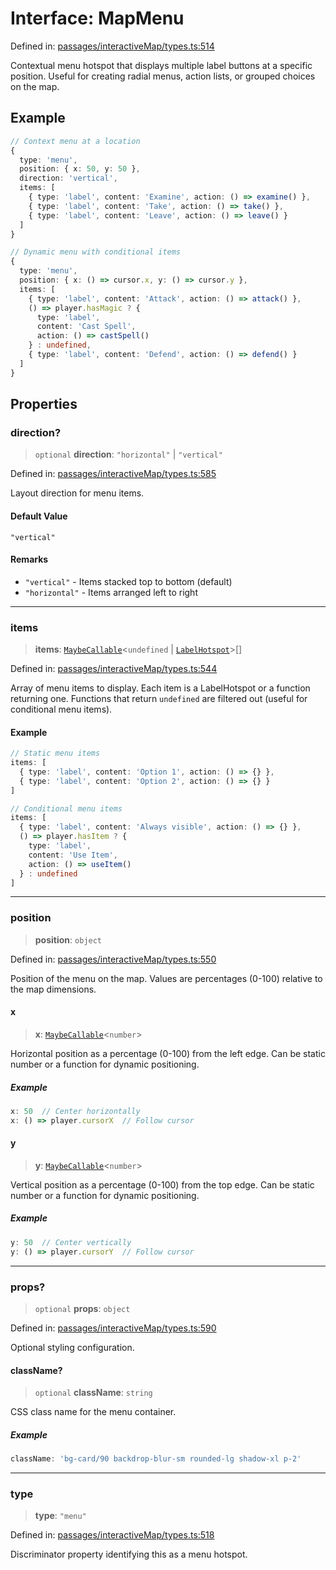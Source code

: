 # Interface: MapMenu

Defined in: [passages/interactiveMap/types.ts:514](https://github.com/laruss/react-text-game/blob/6b9098a8e439fedc8e81574fd40f3e2840d770e8/packages/core/src/passages/interactiveMap/types.ts#L514)

Contextual menu hotspot that displays multiple label buttons at a specific position.
Useful for creating radial menus, action lists, or grouped choices on the map.

## Example

```typescript
// Context menu at a location
{
  type: 'menu',
  position: { x: 50, y: 50 },
  direction: 'vertical',
  items: [
    { type: 'label', content: 'Examine', action: () => examine() },
    { type: 'label', content: 'Take', action: () => take() },
    { type: 'label', content: 'Leave', action: () => leave() }
  ]
}

// Dynamic menu with conditional items
{
  type: 'menu',
  position: { x: () => cursor.x, y: () => cursor.y },
  items: [
    { type: 'label', content: 'Attack', action: () => attack() },
    () => player.hasMagic ? {
      type: 'label',
      content: 'Cast Spell',
      action: () => castSpell()
    } : undefined,
    { type: 'label', content: 'Defend', action: () => defend() }
  ]
}
```

## Properties

### direction?

> `optional` **direction**: `"horizontal"` \| `"vertical"`

Defined in: [passages/interactiveMap/types.ts:585](https://github.com/laruss/react-text-game/blob/6b9098a8e439fedc8e81574fd40f3e2840d770e8/packages/core/src/passages/interactiveMap/types.ts#L585)

Layout direction for menu items.

#### Default Value

`"vertical"`

#### Remarks

- `"vertical"` - Items stacked top to bottom (default)
- `"horizontal"` - Items arranged left to right

***

### items

> **items**: [`MaybeCallable`](../type-aliases/MaybeCallable.md)\<`undefined` \| [`LabelHotspot`](LabelHotspot.md)\>[]

Defined in: [passages/interactiveMap/types.ts:544](https://github.com/laruss/react-text-game/blob/6b9098a8e439fedc8e81574fd40f3e2840d770e8/packages/core/src/passages/interactiveMap/types.ts#L544)

Array of menu items to display.
Each item is a LabelHotspot or a function returning one.
Functions that return `undefined` are filtered out (useful for conditional menu items).

#### Example

```typescript
// Static menu items
items: [
  { type: 'label', content: 'Option 1', action: () => {} },
  { type: 'label', content: 'Option 2', action: () => {} }
]

// Conditional menu items
items: [
  { type: 'label', content: 'Always visible', action: () => {} },
  () => player.hasItem ? {
    type: 'label',
    content: 'Use Item',
    action: () => useItem()
  } : undefined
]
```

***

### position

> **position**: `object`

Defined in: [passages/interactiveMap/types.ts:550](https://github.com/laruss/react-text-game/blob/6b9098a8e439fedc8e81574fd40f3e2840d770e8/packages/core/src/passages/interactiveMap/types.ts#L550)

Position of the menu on the map.
Values are percentages (0-100) relative to the map dimensions.

#### x

> **x**: [`MaybeCallable`](../type-aliases/MaybeCallable.md)\<`number`\>

Horizontal position as a percentage (0-100) from the left edge.
Can be static number or a function for dynamic positioning.

##### Example

```typescript
x: 50  // Center horizontally
x: () => player.cursorX  // Follow cursor
```

#### y

> **y**: [`MaybeCallable`](../type-aliases/MaybeCallable.md)\<`number`\>

Vertical position as a percentage (0-100) from the top edge.
Can be static number or a function for dynamic positioning.

##### Example

```typescript
y: 50  // Center vertically
y: () => player.cursorY  // Follow cursor
```

***

### props?

> `optional` **props**: `object`

Defined in: [passages/interactiveMap/types.ts:590](https://github.com/laruss/react-text-game/blob/6b9098a8e439fedc8e81574fd40f3e2840d770e8/packages/core/src/passages/interactiveMap/types.ts#L590)

Optional styling configuration.

#### className?

> `optional` **className**: `string`

CSS class name for the menu container.

##### Example

```typescript
className: 'bg-card/90 backdrop-blur-sm rounded-lg shadow-xl p-2'
```

***

### type

> **type**: `"menu"`

Defined in: [passages/interactiveMap/types.ts:518](https://github.com/laruss/react-text-game/blob/6b9098a8e439fedc8e81574fd40f3e2840d770e8/packages/core/src/passages/interactiveMap/types.ts#L518)

Discriminator property identifying this as a menu hotspot.

